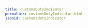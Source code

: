 ```yaml
---
title: customsDutyIndicator
permalink: customsDutyIndicator.html
jsonid: customsdutyindicator
---
```

